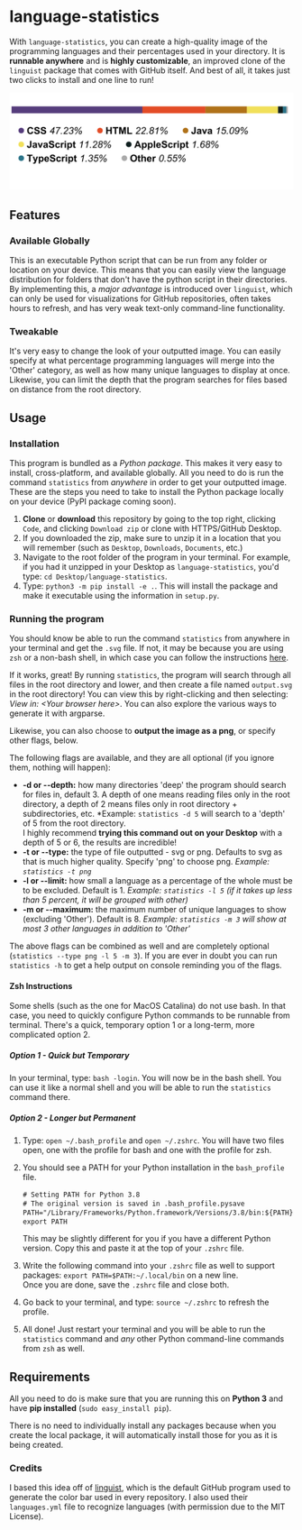# language-statistics
With `language-statistics`, you can create a high-quality image of the programming languages and their percentages used in your directory. It is **runnable anywhere** and is **highly customizable**, an improved clone of the `linguist` package that comes with GitHub itself. And best of all, it takes just two clicks to install and one line to run!

<p align="center">
  <img src="screenshots/output.svg" alt = "Output image">
</p>

## Features
### Available Globally
This is an executable Python script that can be run from any folder or location on your device. This means that you can easily view the language distribution for folders that don't have the python script in their directories. By implementing this, a *major advantage* is introduced over `linguist`, which can only be used for visualizations for GitHub repositories, often takes hours to refresh, and has very weak text-only command-line functionality.

### Tweakable
It's very easy to change the look of your outputted image. You can easily specify at what percentage programming languages will merge into the 'Other' category, as well as how many unique languages to display at once. Likewise, you can limit the depth that the program searches for files based on distance from the root directory.

## Usage
### Installation
This program is bundled as a *Python package*. This makes it very easy to install, cross-platform, and available globally. All you need to do is run the command `statistics` from *anywhere* in order to get your outputted image. These are the steps you need to take to install the Python package locally on your device (PyPI package coming soon).
1. **Clone** or **download** this repository by going to the top right, clicking `Code`, and clicking `Download zip` or clone with HTTPS/GitHub Desktop.
2. If you downloaded the zip, make sure to unzip it in a location that you will remember (such as `Desktop`, `Downloads`, `Documents`, etc.)
3. Navigate to the root folder of the program in your terminal. For example, if you had it unzipped in your Desktop as `language-statistics`, you'd type: `cd Desktop/language-statistics`.
4. Type: `python3 -m pip install -e .`. This will install the package and make it executable using the information in `setup.py`. 

### Running the program
You should know be able to run the command `statistics` from anywhere in your terminal and get the `.svg` file. If not, it may be because you are using `zsh` or a non-bash shell, in which case you can follow the instructions [here](####zsh-instructions).

If it works, great! By running `statistics`, the program will search through all files in the root directory and lower, and then create a file named `output.svg` in the root directory! You can view this by right-clicking and then selecting: *View in: \<Your browser here>*. You can also explore the various ways to generate it with argparse.

Likewise, you can also choose to **output the image as a png**, or specify other flags, below.

The following flags are available, and they are all optional (if you ignore them, nothing will happen):
- **-d or --depth:** how many directories 'deep' the program should search for files in, default 3. A depth of one means reading files only in the root directory, a depth of 2 means files only in root directory + subdirectories, etc. *Example: `statistics -d 5` will search to a 'depth' of 5 from the root directory. <br>I highly recommend **trying this command out on your Desktop** with a depth of 5 or 6, the results are incredible!
- **-t or --type:** the type of file outputted - svg or png. Defaults to svg as that is much higher quality. Specify 'png' to choose png. *Example: `statistics -t png`*
- **-l or --limit:** how small a language as a percentage of the whole must be to be excluded. Default is 1. *Example: `statistics -l 5` (if it takes up less than 5 percent, it will be grouped with other)*
- **-m or --maximum:** the maximum number of unique languages to show (excluding 'Other'). Default is 8. *Example: `statistics -m 3` will show at most 3 other languages in addition to 'Other'*

The above flags can be combined as well and are completely optional (`statistics --type png -l 5 -m 3`). If you are ever in doubt you can run `statistics -h` to get a help output on console reminding you of the flags.

#### Zsh Instructions
Some shells (such as the one for MacOS Catalina) do not use bash. In that case, you need to quickly configure Python commands to be runnable from terminal. There's a quick, temporary option 1 or a long-term, more complicated option 2.

##### Option 1 - Quick but Temporary
In your terminal, type: `bash -login`. You will now be in the bash shell. You can use it like a normal shell and you will be able to run the `statistics` command there.

##### Option 2 - Longer but Permanent
1. Type: `open ~/.bash_profile` and `open ~/.zshrc`. You will have two files open, one with the profile for bash and one with the profile for zsh.
2. You should see a PATH for your Python installation in the `bash_profile` file.
    ```
    # Setting PATH for Python 3.8
    # The original version is saved in .bash_profile.pysave
    PATH="/Library/Frameworks/Python.framework/Versions/3.8/bin:${PATH}"
    export PATH
    ```
    This may be slightly different for you if you have a different Python version. Copy this and paste it at the top of your `.zshrc` file.

3. Write the following command into your `.zshrc` file as well to support packages: `export PATH=$PATH:~/.local/bin` on a new line. <br> Once you are done, save the `.zshrc` file and close both.

4. Go back to your terminal, and type: `source ~/.zshrc` to refresh the profile.

5. All done! Just restart your terminal and you will be able to run the `statistics` command and *any* other Python command-line commands from `zsh` as well.

## Requirements
All you need to do is make sure that you are running this on **Python 3** and have **pip installed** (`sudo easy_install pip`).

There is no need to individually install any packages because when you create the local package, it will automatically install those for you as it is being created.

### Credits
I based this idea off of [linguist](https://github.com/github/linguist), which is the default GitHub program used to generate the color bar used in every repository. I also used their `languages.yml` file to recognize languages (with permission due to the MIT License).
